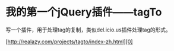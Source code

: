 # 我的第一个jQuery插件——tagTo

写一个插件，用于处理tag的复制，类似del.icio.us插件处理tag的形式。

[http://realazy.com/projects/tagto/index-zh.html][0]

[0]: http://realazy.com/projects/tagto/index-zh.html

